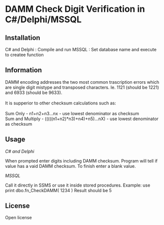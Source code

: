 # DAMM Check Digit Verification in C#/Delphi/MSSQL

## Installation

C# and Delphi : Compile and run
MSSQL : Set database name and execute to createe function

## Information

DAMM encoding addresses the two most common trascription errors which are single digit mistype and transposed characters. Ie. 1121 (should be 1221) and 6933 (should be 9633).<br />
<br />
It is supperior to other checksum calculations such as:<br />
<br />
Sum Only - n1+n2+n3...nx - use lowest denominator as checksum<br />
Sum and Multiply - (((((n1+n2)*n3)+n4)+n5)...nX) - use lowest denominator as checksum<br />

## Usage

*C# and Delphi*

When prompted enter digits including DAMM checksum.
Program will tell if value has a vaid DAMM checksum.
To finish enter a blank value.

*MSSQL*

Call it directly in SSMS or use it inside stored procedures.
Example:
use <database>
print dbo.fn_CheckDAMM( 1234 )
Result should be 5

## License

Open license
